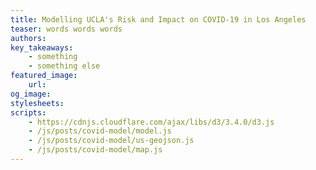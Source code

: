```yaml
---
title: Modelling UCLA's Risk and Impact on COVID-19 in Los Angeles
teaser: words words words
authors:
key_takeaways:
    - something
    - something else
featured_image:
    url:
og_image: 
stylesheets:
scripts: 
    - https://cdnjs.cloudflare.com/ajax/libs/d3/3.4.0/d3.js
    - /js/posts/covid-model/model.js
    - /js/posts/covid-model/us-geojson.js
    - /js/posts/covid-model/map.js
---
```


<div id="graph"></div>